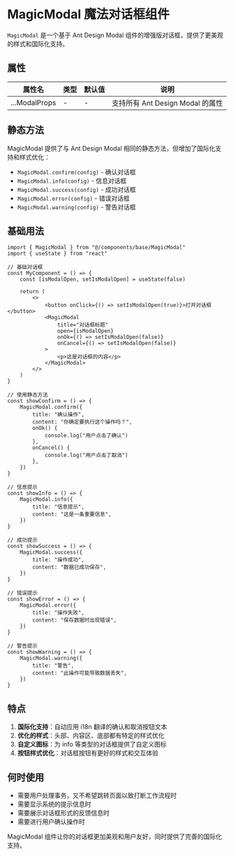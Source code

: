 # MagicModal 魔法对话框组件

`MagicModal` 是一个基于 Ant Design Modal 组件的增强版对话框，提供了更美观的样式和国际化支持。

## 属性

| 属性名        | 类型 | 默认值 | 说明                             |
| ------------- | ---- | ------ | -------------------------------- |
| ...ModalProps | -    | -      | 支持所有 Ant Design Modal 的属性 |

## 静态方法

MagicModal 提供了与 Ant Design Modal 相同的静态方法，但增加了国际化支持和样式优化：

-   `MagicModal.confirm(config)` - 确认对话框
-   `MagicModal.info(config)` - 信息对话框
-   `MagicModal.success(config)` - 成功对话框
-   `MagicModal.error(config)` - 错误对话框
-   `MagicModal.warning(config)` - 警告对话框

## 基础用法

```tsx
import { MagicModal } from "@/components/base/MagicModal"
import { useState } from "react"

// 基础对话框
const MyComponent = () => {
	const [isModalOpen, setIsModalOpen] = useState(false)

	return (
		<>
			<button onClick={() => setIsModalOpen(true)}>打开对话框</button>
			<MagicModal
				title="对话框标题"
				open={isModalOpen}
				onOk={() => setIsModalOpen(false)}
				onCancel={() => setIsModalOpen(false)}
			>
				<p>这是对话框的内容</p>
			</MagicModal>
		</>
	)
}

// 使用静态方法
const showConfirm = () => {
	MagicModal.confirm({
		title: "确认操作",
		content: "你确定要执行这个操作吗？",
		onOk() {
			console.log("用户点击了确认")
		},
		onCancel() {
			console.log("用户点击了取消")
		},
	})
}

// 信息提示
const showInfo = () => {
	MagicModal.info({
		title: "信息提示",
		content: "这是一条重要信息",
	})
}

// 成功提示
const showSuccess = () => {
	MagicModal.success({
		title: "操作成功",
		content: "数据已成功保存",
	})
}

// 错误提示
const showError = () => {
	MagicModal.error({
		title: "操作失败",
		content: "保存数据时出现错误",
	})
}

// 警告提示
const showWarning = () => {
	MagicModal.warning({
		title: "警告",
		content: "此操作可能导致数据丢失",
	})
}
```

## 特点

1. **国际化支持**：自动应用 i18n 翻译的确认和取消按钮文本
2. **优化的样式**：头部、内容区、底部都有特定的样式优化
3. **自定义图标**：为 info 等类型的对话框提供了自定义图标
4. **按钮样式优化**：对话框按钮有更好的样式和交互体验

## 何时使用

-   需要用户处理事务，又不希望跳转页面以致打断工作流程时
-   需要显示系统的提示信息时
-   需要展示对话框形式的反馈信息时
-   需要进行用户确认操作时

MagicModal 组件让你的对话框更加美观和用户友好，同时提供了完善的国际化支持。
